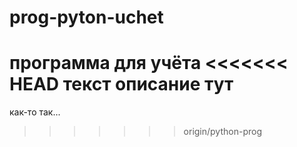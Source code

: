 # prog-pyton-uchet
программа для учёта
<<<<<<< HEAD
текст описание тут
=======

как-то так...
>>>>>>> origin/python-prog
